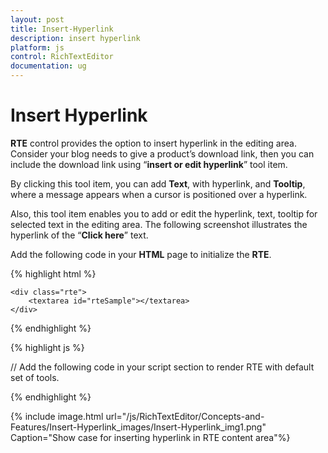 ```yaml
---
layout: post
title: Insert-Hyperlink
description: insert hyperlink
platform: js
control: RichTextEditor
documentation: ug
---
```


# Insert Hyperlink

**RTE** control provides the option to insert hyperlink in the editing area. Consider your blog needs to give a product’s download link, then you can include the download link using “**insert or edit hyperlink**” tool item. 

By clicking this tool item, you can add **Text**, with hyperlink, and **Tooltip**, where a message appears when a cursor is positioned over a hyperlink. 

Also, this tool item enables you to add or edit the hyperlink, text, tooltip for selected text in the editing area. The following screenshot illustrates the hyperlink of the “**Click here**” text.

Add the following code in your **HTML** page to initialize the **RTE**.

{% highlight html %}


    <div class="rte">
        <textarea id="rteSample"></textarea>
    </div>

{% endhighlight %}

{% highlight js %}


// Add the following code in your script section to render RTE with default set of tools.
<script>
	$(function(){
          $("#rteSample").ejRTE();
	});
</script>
{% endhighlight %}


{% include image.html url="/js/RichTextEditor/Concepts-and-Features/Insert-Hyperlink_images/Insert-Hyperlink_img1.png" Caption="Show case for inserting hyperlink in RTE content area"%}

